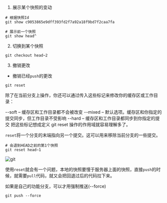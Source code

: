 1. 展示某个快照的变动

```shell
# 根据快照Id
git show c9053865e9dff393fd2f7a92a18f9bd7f2caa7fa

# 展示前一个快照
git show head^
```

2. 切换到某个快照

```shell
git checkout head~2
```

3. 撤销更改

- 撤销已经`push`的更改

`git reset`

除了在当前分支上操作，你还可以通过传入这些标记来修改你的缓存区或工作目录：

--soft – 缓存区和工作目录都不会被改变
--mixed – 默认选项。缓存区和你指定的提交同步，但工作目录不受影响
--hard – 缓存区和工作目录都同步到你指定的提交
把这些标记想成定义 git reset 操作的作用域就容易理解多了。

`reset`将一个分支的末端指向另一个提交。这可以用来移除当前分支的一些提交。

```shell
# 会退到HEAD之前的第1个快照
git reset head~1
```

![git](https://mp1.oss-cn-beijing.aliyuncs.com/blog/aze1u-k0azb.gif)

使用`reset`就会有一个问题，本地的快照要慢于服务器上面的快照，直接`push`的时候，就需要`pull`代码，就又会把回退过后的代码拉下来。

如果是自己的功能分支，可以才用强制推送(--force)

```shell
git push --force
```